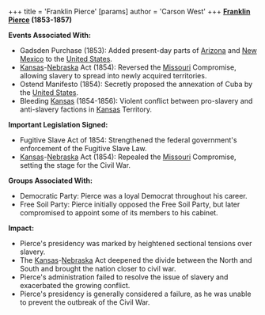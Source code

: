 +++
 title = 'Franklin Pierce'
[params]
	author = 'Carson West'
+++
**[Franklin Pierce](./../franklin-pierce/) (1853-1857)**

**Events Associated With:**

* Gadsden Purchase (1853): Added present-day parts of [Arizona](./../arizona/) and [New Mexico](./../new-mexico/) to the [United States](./../united-states/).
* [Kansas](./../kansas/)-[Nebraska](./../nebraska/) Act (1854): Reversed the [Missouri](./../missouri/) Compromise, allowing slavery to spread into newly acquired territories.
* Ostend Manifesto (1854): Secretly proposed the annexation of Cuba by the [United States](./../united-states/).
* Bleeding [Kansas](./../kansas/) (1854-1856): Violent conflict between pro-slavery and anti-slavery factions in [Kansas](./../kansas/) Territory.

**Important Legislation Signed:**

* Fugitive Slave Act of 1854: Strengthened the federal government's enforcement of the Fugitive Slave Law.
* [Kansas](./../kansas/)-[Nebraska](./../nebraska/) Act (1854): Repealed the [Missouri](./../missouri/) Compromise, setting the stage for the Civil War.

**Groups Associated With:**

* Democratic Party: Pierce was a loyal Democrat throughout his career.
* Free Soil Party: Pierce initially opposed the Free Soil Party, but later compromised to appoint some of its members to his cabinet.

**Impact:**

* Pierce's presidency was marked by heightened sectional tensions over slavery.
* The [Kansas](./../kansas/)-[Nebraska](./../nebraska/) Act deepened the divide between the North and South and brought the nation closer to civil war.
* Pierce's administration failed to resolve the issue of slavery and exacerbated the growing conflict.
* Pierce's presidency is generally considered a failure, as he was unable to prevent the outbreak of the Civil War.